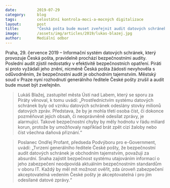 ```yaml
---
date:         2019-07-29
category:     blog
tags:         celostátní kontrola-moci-a-mocných digitalizace
layout:       post
title:        "Česká pošta bude muset zveřejnit audit datových schránek?"
image:        /assets/img/articles/2019/lukas-blazej.jpg
author:       Mediální odbor
---
```

 
Praha, 29. července 2019 – Informační systém datových schránek, který provozuje Česká pošta, pravidelně prochází bezpečnostními audity. Poslední audit zjistil nedostatky v efektivitě bezpečnostních opatření. Piráti si proto vyžádali jeho znění, nicméně Česká pošta žádosti nevyhověla s odůvodněním, že bezpečnostní audit je obchodním tajemstvím. Městský soud v Praze nyní rozhodnutí generálního ředitele České pošty zrušil a audit bude muset být zveřejněn.

> Lukáš Blažej, zastupitel města Ústí nad Labem, který se sporu za Piráty věnoval, k tomu uvádí: „Prostřednictvím systému datových schránek byly od vzniku datových schránek odeslány stovky milionů datových zpráv. Představa, že by je mohla třetí osoba číst, či dokonce pozměňovat jejich obsah, či neoprávněně odesílat zprávy, je alarmující. Takové bezpečnostní chyby by měly hodnotu v řádu miliard korun, protože by umožňovaly například brát zpět cizí žaloby nebo číst všechna daňová přiznání.“

> Poslanec Ondřej Profant, předseda Podvýboru pro e-Government, uvádí: „Tvrzení generálního ředitele České pošty, že bezpečnostní audit datových schránek je obchodním tajemstvím, považuji za absurdní. Snaha zajistit bezpečnost systému utajováním informací o jeho zabezpečení neodpovídá aktuálním bezpečnostním standardům v oboru IT. Každý by měl mít možnost ověřit, zda úroveň zabezpečení akceptovatelná vedením České pošty je akceptovatelná i pro jím odesílané datové zprávy.“
